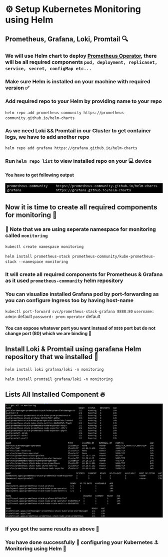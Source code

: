 # ⚙️ Setup Kubernetes Monitoring using Helm 
## Prometheus, Grafana, Loki, Promtail 🔍

### We will use Helm chart to deploy [Prometheus Operator](https://bitnami.com/stack/prometheus-operator/helm), there will be all required components  `pod, deployment, replicaset, service, secret, configMap etc...`

### Make sure Helm is installed on your machine with required version  ✅

### Add required repo to your Helm by providing name to your repo

`helm repo add prometheus-community https://prometheus-community.github.io/helm-charts`

### As we need Loki && Promtail in our Cluster to get container logs, we have to add another repo

`helm repo add grafana https://grafana.github.io/helm-charts`

### Run `helm repo list` to view installed repo on your 💻 device
#### You have to get following output
![repo](./images/helm_list.jpg)

## Now it is time to create all required components for monitoring 🎨

### 📌 Note that we are using seperate namespace for monitoring called `monitoring`

`kubectl create namespace monitoring`

`helm install prometheus-stack prometheus-community/kube-prometheus-stack --namespace monitoring`

### It will create all required components for Prometheus & Grafana as it used `prometheus-community` helm repository

### You can visualize installed Grafana pod by port-forwarding as you can configure Ingress too by having host-name

`kubectl port-forward svc/prometheus-stack-grafana 8888:80`
`username: admin` default
`password: prom-operator` default
#### You can expose whatever port you want instead of `8888` port but do not change port (80) which we are binding 🚫

## Install Loki & Promtail using garafana Helm repository that we installed 📎

`helm install loki grafana/loki -n monitoring`

`helm install promtail grafana/loki -n monitoring`

## Lists All Installed Component 🔥

![overall](./images/overall.jpg)
### If you got the same results as above 📎
### You have done successfully 🎉 configuring your Kubernetes ⚓️ Monitoring using Helm 🎊